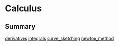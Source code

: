 # Calculus
## Summary
[derivatives](derivatives.md)
[integrals](integrals.md)
[curve_sketching](curve_sketching.md)
[newton_method](newton_method.md)
